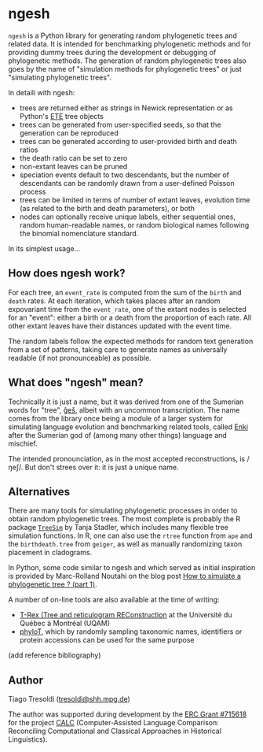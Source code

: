 # ngesh

`ngesh` is a Python library for generating random phylogenetic trees and related data.
It is intended for benchmarking phylogenetic methods and for providing dummy trees
during the development or debugging of phylogenetic methods. The generation of
random phylogenetic trees also goes by the name of "simulation methods for phylogenetic
trees" or just "simulating phylogenetic trees".

In detaili with ngesh:

* trees are returned either as strings in Newick representation or as
Python's [ETE](http://etetoolkit.org/) tree objects
* trees can be generated from user-specified seeds, so that the
generation can be reproduced
* trees can be generated according to user-provided birth and death ratios
* the death ratio can be set to zero
* non-extant leaves can be pruned
* speciation events default to two descendants, but the number of descendants
can be randomly drawn from a user-defined Poisson process
* trees can be limited in terms of number of extant leaves, evolution time
(as related to the birth and death parameters), or both
* nodes can optionally receive unique labels, either sequential ones,
random human-readable names, or random biological names following the
binomial nomenclature standard.

In its simplest usage...

## How does ngesh work?

For each tree, an `event_rate` is computed from the sum of the `birth` and
`death` rates. At each iteration, which takes places after an
random expovariant time from the `event_rate`, one of the extant nodes is
selected for an "event": either a birth or a death from the
proportion of each rate. All other extant leaves have their distances
updated with the event time.

The random labels follow the expected methods for random text generation
from a set of patterns, taking care to generate names as universally
readable (if not pronounceable) as possible.

## What does "ngesh" mean?

Technically it is just a name, but it was derived from one of the Sumerian words
for "tree", [ĝeš](http://psd.museum.upenn.edu/epsd/epsd/e2052.html), albeit
with an uncommon transcription. The name comes from the library once being
a module of a larger system for simulating language evolution and benchmarking
related tools, called [Enki](https://en.wikipedia.org/wiki/Enki) after the
Sumerian god of (among many other things) language and mischief.

The intended pronounciation, as in the most accepted reconstructions, is /ŋeʃ/. 
But don't strees over it: it is just a unique name.

## Alternatives

There are many tools for simulating phylogenetic processes in order to obtain
random phylogenetic trees. The most complete is probably the R package
[`TreeSim`](https://cran.r-project.org/web/packages/TreeSim/index.html)
by Tanja Stadler, which includes many flexible tree simulation functions. In
R, one can also use the `rtree` function from `ape` and the
`birthdeath.tree` from `geiger`, as well as manually randomizing taxon
placement in cladograms.

In Python, some code similar to ngesh and which served as initial inspiration
is provided by Marc-Rolland Noutahi on the blog post
[How to simulate a phylogenetic tree ? (part 1)](https://mrnoutahi.com/2017/12/05/How-to-simulate-a-tree/).

A number of on-line tools are also available at the time of writing:

* [T-Rex (Tree and reticulogram REConstruction](http://www.trex.uqam.ca/index.php?action=randomtreegenerator&project=trex)
at the Université du Québec à Montréal (UQAM)
* [phyloT](https://phylot.biobyte.de/), which by randomly sampling taxonomic names,
identifiers or protein accessions can be used for the same purpose

(add reference bibliography)

## Author

Tiago Tresoldi (tresoldi@shh.mpg.de)

The author was supported during development by the 
[ERC Grant #715618](https://cordis.europa.eu/project/rcn/206320/factsheet/en)
for the project [CALC](http://calc.digling.org)
(Computer-Assisted Language Comparison: Reconciling Computational and Classical
Approaches in Historical Linguistics).
